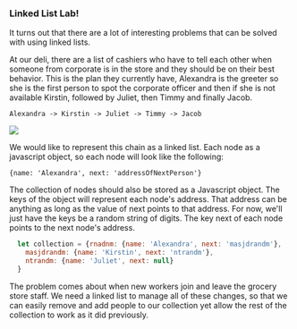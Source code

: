### Linked List Lab!

It turns out that there are a lot of interesting problems that can be solved with using linked lists.  

At our deli, there are a list of cashiers who have to tell each other when someone from corporate is in the store and they should be on their best behavior.  This is the plan they currently have, Alexandra is the greeter so she is the first person to spot the corporate officer and then if she is not available Kirstin, followed by Juliet, then Timmy and finally Jacob.  

```text
Alexandra -> Kirstin -> Juliet -> Timmy -> Jacob
```

![](https://i.ytimg.com/vi/QYYLfaKQtIk/hqdefault.jpg)

We would like to represent this chain as a linked list.  Each node as a javascript object, so each node will look like the following:

  `{name: 'Alexandra', next: 'addressOfNextPerson'}`

The collection of nodes should also be stored as a Javascript object.  The keys of the object will represent each node's address.  That address can be anything as long as the value of next points to that address.  For now, we'll just have the keys be a random string of digits.  The key next of each node points to the next node's address.

```javascript
  let collection = {rnadnm: {name: 'Alexandra', next: 'masjdrandm'},
    masjdrandm: {name: 'Kirstin', next: 'ntrandm'},
    ntrandm: {name: 'Juliet', next: null}
  }
```

The problem comes about when new workers join and leave the grocery store staff.  We need a linked list to manage all of these changes, so that we can easily remove and add people to our collection yet allow the rest of the collection to work as it did previously.
